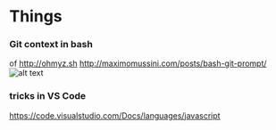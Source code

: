 # Things

### Git context in bash
  of http://ohmyz.sh
  http://maximomussini.com/posts/bash-git-prompt/ 
  ![alt text](http://maximomussini.com/images/posts/bash-git-prompt/git-prompt-default.png)
### tricks in VS Code
  https://code.visualstudio.com/Docs/languages/javascript
